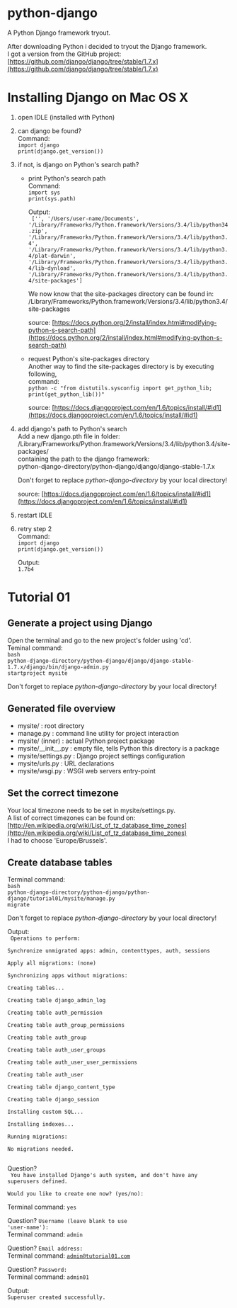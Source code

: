 python-django
=============

A Python Django framework tryout.

After downloading Python i decided to tryout the Django framework.</br>
I got a version from the GitHub project:
[https://github.com/django/django/tree/stable/1.7.x](https://github.com/django/django/tree/stable/1.7.x)

# Installing Django on Mac OS X
1. open IDLE (installed with Python)
2. can django be found?  
	Command:  
	<code>import django</code>  
	<code>print(django.get_version())</code>
3. if not, is django on Python's search path?
	* print Python's search path  
		Command:  
		<code>import sys</code>  
		<code>print(sys.path)</code>  
		  
		Output:  
		<code>
		['', '/Users/user-name/Documents', '/Library/Frameworks/Python.framework/Versions/3.4/lib/python34.zip', '/Library/Frameworks/Python.framework/Versions/3.4/lib/python3.4', '/Library/Frameworks/Python.framework/Versions/3.4/lib/python3.4/plat-darwin', '/Library/Frameworks/Python.framework/Versions/3.4/lib/python3.4/lib-dynload', '/Library/Frameworks/Python.framework/Versions/3.4/lib/python3.4/site-packages']
		</code>  
		  
		We now know that the site-packages directory can be found in:  
		/Library/Frameworks/Python.framework/Versions/3.4/lib/python3.4/site-packages  
		  
		source: [https://docs.python.org/2/install/index.html#modifying-python-s-search-path](https://docs.python.org/2/install/index.html#modifying-python-s-search-path)  
	* request Python's site-packages directory  
		Another way to find the site-packages directory is by executing following,</br>command:  
		<code>python -c "from distutils.sysconfig import get_python_lib; print(get_python_lib())"</code>  
		  
		source: [https://docs.djangoproject.com/en/1.6/topics/install/#id1](https://docs.djangoproject.com/en/1.6/topics/install/#id1)  
4. add django's path to Python's search  
	Add a new django.pth file in folder:  
	/Library/Frameworks/Python.framework/Versions/3.4/lib/python3.4/site-packages/  
	containing the path to the django framework:  
	python-django-directory/python-django/django/django-stable-1.7.x  
	  
	Don't forget to replace *python-django-directory* by your local directory!
		
	source: [https://docs.djangoproject.com/en/1.6/topics/install/#id1](https://docs.djangoproject.com/en/1.6/topics/install/#id1)  
5. restart IDLE
6. retry step 2  
	Command:  
	<code>import django</code>  
	<code>print(django.get_version())</code>    
	  
	Output:  
	<code>1.7b4</code>

# Tutorial 01
## Generate a project using Django
Open the terminal and go to the new project's folder using 'cd'.  
Teminal command:  
<code>bash</code>  
<code>python-django-directory/python-django/django/django-stable-1.7.x/django/bin/django-admin.py startproject mysite</code>  
  
Don't forget to replace *python-django-directory* by your local directory!

## Generated file overview
- mysite/ : root directory
- manage.py : command line utility for project interaction
- mysite/ (inner) : actual Python project package
- mysite/\_\_init__.py : empty file, tells Python this directory is a package
- mysite/settings.py : Django project settings configuration
- mysite/urls.py : URL declarations
- mysite/wsgi.py : WSGI web servers entry-point

## Set the correct timezone
Your local timezone needs to be set in  mysite/settings.py.  
A list of correct timezones can be found on: [http://en.wikipedia.org/wiki/List_of_tz_database_time_zones](http://en.wikipedia.org/wiki/List_of_tz_database_time_zones)  
I had to choose 'Europe/Brussels'.

## Create database tables
Terminal command:  
<code>bash</code>  
<code>python-django-directory/python-django/python-django/tutorial01/mysite/manage.py migrate</code>  
  
Don't forget to replace *python-django-directory* by your local directory!  
  
Output:  
<code>
Operations to perform:  
	Synchronize unmigrated apps: admin, contenttypes, auth, sessions  
  	Apply all migrations: (none)  
Synchronizing apps without migrations:  
  	Creating tables...  
	    Creating table django_admin_log  
	    Creating table auth_permission  
	    Creating table auth_group_permissions  
	    Creating table auth_group  
	    Creating table auth_user_groups  
	    Creating table auth_user_user_permissions  
	    Creating table auth_user  
	    Creating table django_content_type  
	    Creating table django_session  
  	Installing custom SQL...  
  	Installing indexes...  
Running migrations:  
  	No migrations needed.  
</code>  
  
Question?  
<code>
You have installed Django's auth system, and don't have any superusers defined.  
Would you like to create one now? (yes/no):  
</code>
Terminal command:
<code>yes</code>  

Question?
<code>Username (leave blank to use 'user-name'):</code>  
Terminal command:
<code>admin</code>

Question?
<code>Email address:</code>  
Terminal command:
<code>admin@tutorial01.com</code>  
  
Question?
<code>Password:</code>  
Terminal command:
<code>admin01</code>  
  
Output:  
<code>Superuser created successfully.</code>